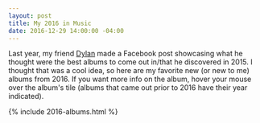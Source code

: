 ```yaml
---
layout: post
title: My 2016 in Music
date: 2016-12-29 14:00:00 -04:00
---
```


Last year, my friend [Dylan](http://www.dylanhellings.xyz/) made a Facebook
post showcasing what he thought were the best albums to come out in/that he
discovered in 2015. I thought that was a cool idea, so here are my favorite new
(or new to me) albums from 2016. If you want more info on the album, hover your
mouse over the album's tile (albums that came out prior to 2016 have their year
 indicated).

{% include 2016-albums.html %}